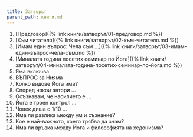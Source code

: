 ```yaml
---
title: Затворът
parent_path: книги.md
---
```

1. [Предговор]({% link книги/затворът/01-предговор.md %})
1. [Към читателя]({% link книги/затворът/02-към-читателя.md %})
1. [Имам един въпрос: Чела съм ...]({% link книги/затворът/03-имам-един-въпрос-чела-съм.md %})
1. [Миналата година посетих семинар по Йога]({% link книги/затворът/04-миналата-година-посетих-семинар-по-йога.md %})
1. Яма включва
1. ВЪПРОС за Нияма
1. Колко видове Йога има?
1. Според някои автори ...
1. Осъзнавам, че насилието е ...
1. Йога е троен контрол ...
1. Човек диша с 1/10 ...
1. Има ли разлика между ум и съзнание?
1. Кое е най-важното, което трябва да знам?
1. Има ли връзка между Йога и философията на хедонизма?
